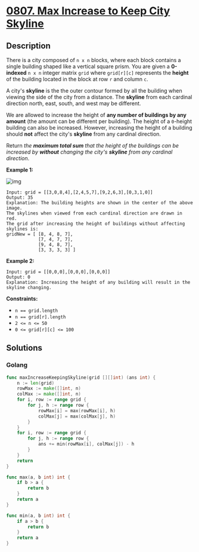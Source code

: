# [0807. Max Increase to Keep City Skyline](https://leetcode-cn.com/problems/max-increase-to-keep-city-skyline/)



## Description



There is a city composed of `n x n` blocks, where each block contains a single building shaped like a vertical square prism. You are given a **0-indexed** `n x n` integer matrix `grid` where `grid[r][c]` represents the **height** of the building located in the block at row `r` and column `c`.

A city's **skyline** is the the outer contour formed by all the building when viewing the side of the city from a distance. The **skyline** from each cardinal direction north, east, south, and west may be different.

We are allowed to increase the height of **any number of buildings by any amount** (the amount can be different per building). The height of a `0`-height building can also be increased. However, increasing the height of a building should **not** affect the city's **skyline** from any cardinal direction.

Return *the **maximum total sum** that the height of the buildings can be increased by **without** changing the city's **skyline** from any cardinal direction*.

 

**Example 1:**

![img](https://assets.leetcode.com/uploads/2021/06/21/807-ex1.png)

```
Input: grid = [[3,0,8,4],[2,4,5,7],[9,2,6,3],[0,3,1,0]]
Output: 35
Explanation: The building heights are shown in the center of the above image.
The skylines when viewed from each cardinal direction are drawn in red.
The grid after increasing the height of buildings without affecting skylines is:
gridNew = [ [8, 4, 8, 7],
            [7, 4, 7, 7],
            [9, 4, 8, 7],
            [3, 3, 3, 3] ]
```

**Example 2:**

```
Input: grid = [[0,0,0],[0,0,0],[0,0,0]]
Output: 0
Explanation: Increasing the height of any building will result in the skyline changing.
```

 

**Constraints:**

- `n == grid.length`
- `n == grid[r].length`
- `2 <= n <= 50`
- `0 <= grid[r][c] <= 100`







## Solutions

### Golang

```go
func maxIncreaseKeepingSkyline(grid [][]int) (ans int) {
    n := len(grid)
    rowMax := make([]int, n)
    colMax := make([]int, n)
    for i, row := range grid {
        for j, h := range row {
            rowMax[i] = max(rowMax[i], h)
            colMax[j] = max(colMax[j], h)
        }
    }
    for i, row := range grid {
        for j, h := range row {
            ans += min(rowMax[i], colMax[j]) - h
        }
    }
    return
}

func max(a, b int) int {
    if b > a {
        return b
    }
    return a
}

func min(a, b int) int {
    if a > b {
        return b
    }
    return a
}
```

